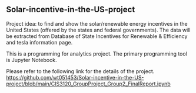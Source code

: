 ## Solar-incentive-in-the-US-project

Project idea: to find and show the solar/renewable energy incentives in the United States (offered by the states and federal governments). The data will be extracted from Database of State Incentives for Renewable & Efficiency and tesla information page. <br/>

This is a programming for analytics project. The primary programming tool is Jupyter Notebook. <br/>



Please refer to the following link for the details of the project.
https://github.com/wt051453/Solar-incentive-in-the-US-project/blob/main/CIS3120_GroupProject_Group2_FinalReport.ipynb
